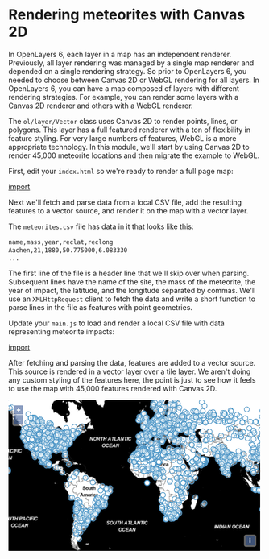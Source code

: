 # Rendering meteorites with Canvas 2D

In OpenLayers 6, each layer in a map has an independent renderer.  Previously, all layer rendering was managed by a single map renderer and depended on a single rendering strategy.  So prior to OpenLayers 6, you needed to choose between Canvas 2D or WebGL rendering for all layers.  In OpenLayers 6, you can have a map composed of layers with different rendering strategies.  For example, you can render some layers with a Canvas 2D renderer and others with a WebGL renderer.

The `ol/layer/Vector` class uses Canvas 2D to render points, lines, or polygons.  This layer has a full featured renderer with a ton of flexibility in feature styling.  For very large numbers of features, WebGL is a more appropriate technology.  In this module, we'll start by using Canvas 2D to render 45,000 meteorite locations and then migrate the example to WebGL.

First, edit your `index.html` so we're ready to render a full page map:

[import](../../../src/en/examples/webgl/meteorites.html)

Next we'll fetch and parse data from a local CSV file, add the resulting features to a vector source, and render it on the map with a vector layer.

The `meteorites.csv` file has data in it that looks like this:
```
name,mass,year,reclat,reclong
Aachen,21,1880,50.775000,6.083330
...
```

The first line of the file is a header line that we'll skip over when parsing.  Subsequent lines have the name of the site, the mass of the meteorite, the year of impact, the latitude, and the longitude separated by commas.  We'll use an `XMLHttpRequest` client to fetch the data and write a short function to parse lines in the file as features with point geometries.

Update your `main.js` to load and render a local CSV file with data representing meteorite impacts:

[import](../../../src/en/examples/webgl/meteorites.js)

After fetching and parsing the data, features are added to a vector source.  This source is rendered in a vector layer over a tile layer.  We aren't doing any custom styling of the features here, the point is just to see how it feels to use the map with 45,000 features rendered with Canvas 2D.

![Meteorite impact sites](meteorites.png)
